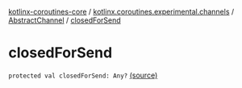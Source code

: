 [kotlinx-coroutines-core](../../index.md) / [kotlinx.coroutines.experimental.channels](../index.md) / [AbstractChannel](index.md) / [closedForSend](.)

# closedForSend

`protected val closedForSend: Any?` [(source)](http://github.com/kotlin/kotlinx.coroutines/tree/master/kotlinx-coroutines-core/src/main/kotlin/kotlinx/coroutines/experimental/channels/AbstractChannel.kt#L53)